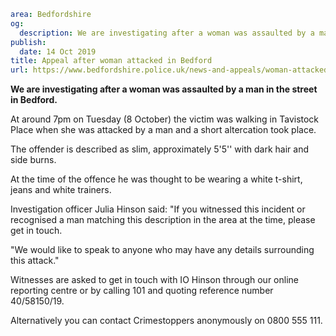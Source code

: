 ```yaml
area: Bedfordshire
og:
  description: We are investigating after a woman was assaulted by a man in the street in Bedford.
publish:
  date: 14 Oct 2019
title: Appeal after woman attacked in Bedford
url: https://www.bedfordshire.police.uk/news-and-appeals/woman-attacked-bedford-oct2019
```

**We are investigating after a woman was assaulted by a man in the street in Bedford.**

At around 7pm on Tuesday (8 October) the victim was walking in Tavistock Place when she was attacked by a man and a short altercation took place.

The offender is described as slim, approximately 5'5'' with dark hair and side burns.

At the time of the offence he was thought to be wearing a white t-shirt, jeans and white trainers.

Investigation officer Julia Hinson said: "If you witnessed this incident or recognised a man matching this description in the area at the time, please get in touch.

"We would like to speak to anyone who may have any details surrounding this attack."

Witnesses are asked to get in touch with IO Hinson through our online reporting centre or by calling 101 and quoting reference number 40/58150/19.

Alternatively you can contact Crimestoppers anonymously on 0800 555 111.

